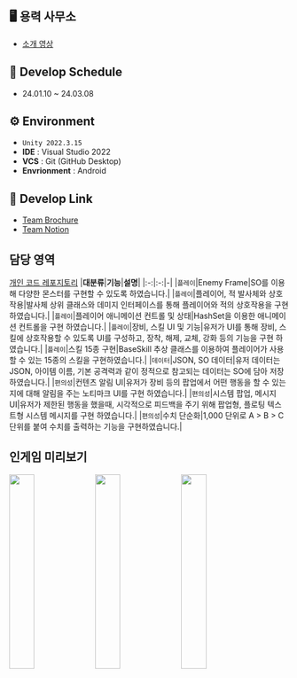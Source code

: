 ## 🖥️ 용력 사무소

+ [소개 영상](https://www.youtube.com/watch?v=AbceaCXGerw)

## 📆 Develop Schedule

* 24.01.10 ~ 24.03.08

## ⚙️ Environment

- `Unity 2022.3.15`
- **IDE** : Visual Studio 2022
- **VCS** : Git (GitHub Desktop)
- **Envrionment** : Android

## 📌 Develop Link

- [Team Brochure](https://evening-chord-d32.notion.site/48cb378fe23d4b2cb75316d979209550?pvs=4)
- [Team Notion](https://www.notion.so/68656b3df2a3484695ce7d5b89b83b9d)

## 담당 영역
[개인 코드 레포지토리](https://github.com/Ku-dodo/TeamProject-IdleGame-PersonalCode)
|**대분류**|**기능**|**설명**|
|:-:|:-:|-|
|`플레이`|Enemy Frame|SO를 이용해 다양한 몬스터를 구현할 수 있도록 하였습니다.|
|`플레이`|플레이어, 적 발사체와 상호작용|발사체 상위 클래스와 데미지 인터페이스를 통해 플레이어와 적의 상호작용을 구현 하였습니다.|
|`플레이`|플레이어 애니메이션 컨트롤 및 상태|HashSet을 이용한 애니메이션 컨트롤을 구현 하였습니다.|
|`플레이`|장비, 스킬 UI 및 기능|유저가 UI를 통해 장비, 스킬에 상호작용할 수 있도록 UI를 구성하고, 장착, 해제, 교체, 강화 등의 기능을 구현 하였습니다.|
|`플레이`|스킬 15종 구현|BaseSkill 추상 클래스를 이용하여 플레이어가 사용할 수 있는 15종의 스킬을 구현하였습니다.|
|`데이터`|JSON, SO 데이터|유저 데이터는 JSON, 아이템 이름, 기본 공격력과 같이 정적으로 참고되는 데이터는 SO에 담아 저장하였습니다.|
|`편의성`|컨텐츠 알림 UI|유저가 장비 등의 팝업에서 어떤 행동을 할 수 있는지에 대해 알림을 주는 노티마크 UI를 구현 하였습니다.|
|`편의성`|시스템 팝업, 메시지 UI|유저가 제한된 행동을 했을때, 시각적으로 피드백을 주기 위해 팝업형, 플로팅 텍스트형 시스템 메시지를 구현 하였습니다.|
|`편의성`|수치 단순화|1,000 단위로 A > B > C 단위를 붙여 수치를 출력하는 기능을 구현하였습니다.|

## 인게임 미리보기

<img src="https://private-user-images.githubusercontent.com/105593231/325212357-9c85d06c-a457-40a2-af48-5b08ef8070d0.gif?jwt=eyJhbGciOiJIUzI1NiIsInR5cCI6IkpXVCJ9.eyJpc3MiOiJnaXRodWIuY29tIiwiYXVkIjoicmF3LmdpdGh1YnVzZXJjb250ZW50LmNvbSIsImtleSI6ImtleTUiLCJleHAiOjE3MTM5NjA4NDMsIm5iZiI6MTcxMzk2MDU0MywicGF0aCI6Ii8xMDU1OTMyMzEvMzI1MjEyMzU3LTljODVkMDZjLWE0NTctNDBhMi1hZjQ4LTViMDhlZjgwNzBkMC5naWY_WC1BbXotQWxnb3JpdGhtPUFXUzQtSE1BQy1TSEEyNTYmWC1BbXotQ3JlZGVudGlhbD1BS0lBVkNPRFlMU0E1M1BRSzRaQSUyRjIwMjQwNDI0JTJGdXMtZWFzdC0xJTJGczMlMkZhd3M0X3JlcXVlc3QmWC1BbXotRGF0ZT0yMDI0MDQyNFQxMjA5MDNaJlgtQW16LUV4cGlyZXM9MzAwJlgtQW16LVNpZ25hdHVyZT05ZDIyNGMzYzMxNzExYjJmZDM3NWFkZWQyNzM3MzFlNTg0ZjgzYWEyM2RhNzI0ODk4NzgyZDg1NGIzMThkNDA5JlgtQW16LVNpZ25lZEhlYWRlcnM9aG9zdCZhY3Rvcl9pZD0wJmtleV9pZD0wJnJlcG9faWQ9MCJ9.H04INR376mKLZK9NGGNvzfXGicbm349fiqLbilxUWuw" width="30%">   <img src="https://private-user-images.githubusercontent.com/105593231/325209158-0bbced27-f6fc-444b-8e62-d233daac8ec2.gif?jwt=eyJhbGciOiJIUzI1NiIsInR5cCI6IkpXVCJ9.eyJpc3MiOiJnaXRodWIuY29tIiwiYXVkIjoicmF3LmdpdGh1YnVzZXJjb250ZW50LmNvbSIsImtleSI6ImtleTUiLCJleHAiOjE3MTM5NjEwMzAsIm5iZiI6MTcxMzk2MDczMCwicGF0aCI6Ii8xMDU1OTMyMzEvMzI1MjA5MTU4LTBiYmNlZDI3LWY2ZmMtNDQ0Yi04ZTYyLWQyMzNkYWFjOGVjMi5naWY_WC1BbXotQWxnb3JpdGhtPUFXUzQtSE1BQy1TSEEyNTYmWC1BbXotQ3JlZGVudGlhbD1BS0lBVkNPRFlMU0E1M1BRSzRaQSUyRjIwMjQwNDI0JTJGdXMtZWFzdC0xJTJGczMlMkZhd3M0X3JlcXVlc3QmWC1BbXotRGF0ZT0yMDI0MDQyNFQxMjEyMTBaJlgtQW16LUV4cGlyZXM9MzAwJlgtQW16LVNpZ25hdHVyZT03ZGY3MWE4MmU1MjUzZDVmZjhmOTM0YmE4YWRhNjE1N2JjNjNiOGVkNTA5MzNiMzhlMTgwYWYxMDM1NTE4NzlkJlgtQW16LVNpZ25lZEhlYWRlcnM9aG9zdCZhY3Rvcl9pZD0wJmtleV9pZD0wJnJlcG9faWQ9MCJ9.7mdDjGGdVq1LkKe9Xz10RfpHDEp3lThKZv2IiYHr0Tc" width="30%"> <img src="https://private-user-images.githubusercontent.com/105593231/325209167-448aa4b9-1faf-454f-aed6-c85baf57c2ce.gif?jwt=eyJhbGciOiJIUzI1NiIsInR5cCI6IkpXVCJ9.eyJpc3MiOiJnaXRodWIuY29tIiwiYXVkIjoicmF3LmdpdGh1YnVzZXJjb250ZW50LmNvbSIsImtleSI6ImtleTUiLCJleHAiOjE3MTM5NjEwMzAsIm5iZiI6MTcxMzk2MDczMCwicGF0aCI6Ii8xMDU1OTMyMzEvMzI1MjA5MTY3LTQ0OGFhNGI5LTFmYWYtNDU0Zi1hZWQ2LWM4NWJhZjU3YzJjZS5naWY_WC1BbXotQWxnb3JpdGhtPUFXUzQtSE1BQy1TSEEyNTYmWC1BbXotQ3JlZGVudGlhbD1BS0lBVkNPRFlMU0E1M1BRSzRaQSUyRjIwMjQwNDI0JTJGdXMtZWFzdC0xJTJGczMlMkZhd3M0X3JlcXVlc3QmWC1BbXotRGF0ZT0yMDI0MDQyNFQxMjEyMTBaJlgtQW16LUV4cGlyZXM9MzAwJlgtQW16LVNpZ25hdHVyZT1hNTU5MTdlYTU4ZjVhODdiODNlZTY5MWVjODRjNTcwNmI5MzVlMjRmZDM2N2IxNDVlY2YzZTgxZGVjNmUzMDcyJlgtQW16LVNpZ25lZEhlYWRlcnM9aG9zdCZhY3Rvcl9pZD0wJmtleV9pZD0wJnJlcG9faWQ9MCJ9.VazTT7PDHynh_z2yXicR-hqip4i91nY2mkfUzmXkDy0" width="30%">
